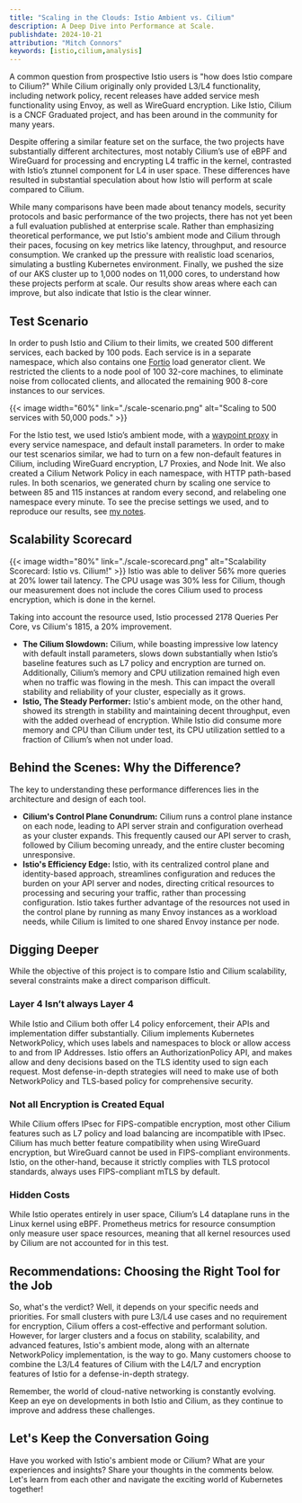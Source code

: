 ```yaml
---
title: "Scaling in the Clouds: Istio Ambient vs. Cilium"
description: A Deep Dive into Performance at Scale.
publishdate: 2024-10-21
attribution: "Mitch Connors"
keywords: [istio,cilium,analysis]
---
```


A common question from prospective Istio users is "how does Istio compare to Cilium?"  While Cilium originally only provided L3/L4 functionality, including network policy, recent releases have added service mesh functionality using Envoy, as well as WireGuard encryption. Like Istio, Cilium is a CNCF Graduated project, and has been around in the community for many years.

Despite offering a similar feature set on the surface, the two projects have substantially different architectures, most notably Cilium’s use of eBPF and WireGuard for processing and encrypting L4 traffic in the kernel, contrasted with Istio’s ztunnel component for L4 in user space. These differences have resulted in substantial speculation about how Istio will perform at scale compared to Cilium.

While many comparisons have been made about tenancy models, security protocols and basic performance of the two projects, there has not yet been a full evaluation published at enterprise scale. Rather than emphasizing theoretical performance, we put Istio's ambient mode and Cilium through their paces, focusing on key metrics like latency, throughput, and resource consumption. We cranked up the pressure with realistic load scenarios, simulating a bustling Kubernetes environment. Finally, we pushed the size of our AKS cluster up to 1,000 nodes on 11,000 cores, to understand how these projects perform at scale. Our results show areas where each can improve, but also indicate that Istio is the clear winner.

## Test Scenario

In order to push Istio and Cilium to their limits, we created 500 different services, each backed by 100 pods. Each service is in a separate namespace, which also contains one [Fortio](https://fortio.org/) load generator client. We restricted the clients to a node pool of 100 32-core machines, to eliminate noise from collocated clients, and allocated the remaining 900 8-core instances to our services.

{{< image width="60%"
    link="./scale-scenario.png"
    alt="Scaling to 500 services with 50,000 pods."
    >}}

For the Istio test, we used Istio’s ambient mode, with a [waypoint proxy](/pt-br/docs/ambient/usage/waypoint/) in every service namespace, and default install parameters. In order to make our test scenarios similar, we had to turn on a few non-default features in Cilium, including WireGuard encryption, L7 Proxies, and Node Init. We also created a Cilium Network Policy in each namespace, with HTTP path-based rules. In both scenarios, we generated churn by scaling one service to between 85 and 115 instances at random every second, and relabeling one namespace every minute. To see the precise settings we used, and to reproduce our results, see [my notes](https://github.com/therealmitchconnors/tools/blob/2384dc26f114300687b21f921581a158f27dc9e1/perf/load/many-svc-scenario/README.md).

## Scalability Scorecard

{{< image width="80%"
    link="./scale-scorecard.png"
    alt="Scalability Scorecard: Istio vs. Cilium!"
    >}}
Istio was able to deliver 56% more queries at 20% lower tail latency.  The CPU usage was 30% less for Cilium, though our measurement does not include the cores Cilium used to process encryption, which is done in the kernel.

Taking into account the resource used, Istio processed 2178 Queries Per Core, vs Cilium's 1815, a 20% improvement.

* **The Cilium Slowdown:** Cilium, while boasting impressive low latency with default install parameters, slows down substantially when Istio’s baseline features such as L7 policy and encryption are turned on. Additionally, Cilium’s memory and CPU utilization remained high even when no traffic was flowing in the mesh. This can impact the overall stability and reliability of your cluster, especially as it grows.
* **Istio, The Steady Performer:** Istio's ambient mode, on the other hand, showed its strength in stability and maintaining decent throughput, even with the added overhead of encryption. While Istio did consume more memory and CPU than Cilium under test, its CPU utilization settled to a fraction of Cilium’s when not under load.

## Behind the Scenes: Why the Difference?

The key to understanding these performance differences lies in the architecture and design of each tool.

* **Cilium's Control Plane Conundrum:** Cilium runs a control plane instance on each node, leading to API server strain and configuration overhead as your cluster expands. This frequently caused our API server to crash, followed by Cilium becoming unready, and the entire cluster becoming unresponsive.
* **Istio's Efficiency Edge:** Istio, with its centralized control plane and identity-based approach, streamlines configuration and reduces the burden on your API server and nodes, directing critical resources to processing and securing your traffic, rather than processing configuration. Istio takes further advantage of the resources not used in the control plane by running as many Envoy instances as a workload needs, while Cilium is limited to one shared Envoy instance per node.

## Digging Deeper

While the objective of this project is to compare Istio and Cilium scalability, several constraints make a direct comparison difficult.

### Layer 4 Isn’t always Layer 4

While Istio and Cilium both offer L4 policy enforcement, their APIs and implementation differ substantially. Cilium implements Kubernetes NetworkPolicy, which uses labels and namespaces to block or allow access to and from IP Addresses. Istio offers an AuthorizationPolicy API, and makes allow and deny decisions based on the TLS identity used to sign each request. Most defense-in-depth strategies will need to make use of both NetworkPolicy and TLS-based policy for comprehensive security.

### Not all Encryption is Created Equal

While Cilium offers IPsec for FIPS-compatible encryption, most other Cilium features such as L7 policy and load balancing are incompatible with IPsec. Cilium has much better feature compatibility when using WireGuard encryption, but WireGuard cannot be used in FIPS-compliant environments. Istio, on the other-hand, because it strictly complies with TLS protocol standards, always uses FIPS-compliant mTLS by default.

### Hidden Costs

While Istio operates entirely in user space, Cilium’s L4 dataplane runs in the Linux kernel using eBPF. Prometheus metrics for resource consumption only measure user space resources, meaning that all kernel resources used by Cilium are not accounted for in this test.

## Recommendations: Choosing the Right Tool for the Job

So, what's the verdict? Well, it depends on your specific needs and priorities. For small clusters with pure L3/L4 use cases and no requirement for encryption, Cilium offers a cost-effective and performant solution. However, for larger clusters and a focus on stability, scalability, and advanced features, Istio's ambient mode, along with an alternate NetworkPolicy implementation, is the way to go. Many customers choose to combine the L3/L4 features of Cilium with the L4/L7 and encryption features of Istio for a defense-in-depth strategy.

Remember, the world of cloud-native networking is constantly evolving. Keep an eye on developments in both Istio and Cilium, as they continue to improve and address these challenges.

## Let's Keep the Conversation Going

Have you worked with Istio's ambient mode or Cilium? What are your experiences and insights? Share your thoughts in the comments below. Let's learn from each other and navigate the exciting world of Kubernetes together!
